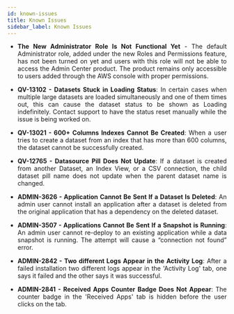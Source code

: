```yaml
---
id: known-issues
title: Known Issues
sidebar_label: Known Issues
---
```

<div style="text-align: justify">

* **The New Administrator Role Is Not Functional Yet** - The default Administrator role, added under the new Roles and Permissions feature, has not been turned on yet and users with this role will not be able to access the Admin Center product. The product remains only accessible to users added through the AWS console with proper permissions.
 
* **QV-13102 - Datasets Stuck in Loading Status**: In certain cases when multiple large datasets are loaded simultaneously and one of them times out, this can cause the dataset status to be shown as Loading indefinitely. Contact support to have the status reset manually while the issue is being worked on. 

* **QV-13021 - 600+ Columns Indexes Cannot Be Created**: When a user tries to create a dataset from an index that has more than 600 columns, the dataset cannot be successfully created.

* **QV-12765 - Datasource Pill Does Not Update**: If a dataset is created from another Dataset, an Index View, or a CSV connection, the child dataset pill name does not update when the parent dataset name is changed. 

* **ADMIN-3626 - Application Cannot Be Sent If a Dataset Is Deleted**: An admin user cannot install an application after a dataset is deleted from the original application that has a dependency on the deleted dataset.

* **ADMIN-3507 - Applications Cannot Be Sent If a Snapshot is Running**: An admin user cannot re-deploy to an existing application while a data snapshot is running. The attempt will cause a “connection not found” error.

* **ADMIN-2842 - Two different Logs Appear in the Activity Log**: After a failed installation two different logs appear in the 'Activity Log' tab, one says it failed and the other says it was successful. 

* **ADMIN-2841 - Received Apps Counter Badge Does Not Appear**: The counter badge in the 'Received Apps' tab is hidden before the user clicks on the tab.
